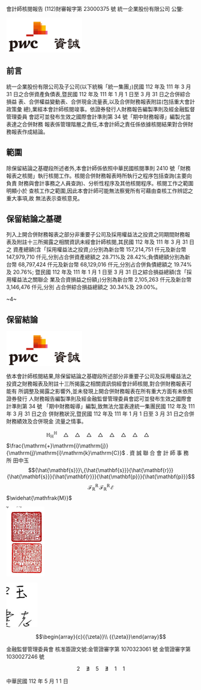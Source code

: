 會計師核閱報告
(112)財審報字第 23000375 號 統一企業股份有限公司 公鑒:

![0_image_0.png](0_image_0.png)

## 前言

統一企業股份有限公司及子公司(以下統稱「統一集團」)民國 112 年及 111 年 3 月 31 日之合併資產負債表,暨民國 112 年及 111 年 1 月 1 日至 3 月 31 日之合併綜合損益 表、合併權益變動表、合併現金流量表,以及合併財務報表附註(包括重大會計政策彙 總),業經本會計師核閱竣事。依證券發行人財務報告編製準則及經金融監督管理委員 會認可並發布生效之國際會計準則第 34 號「期中財務報導」編製允當表達之合併財務 報表係管理階層之責任,本會計師之責任係依據核閱結果對合併財務報表作成結論。

## 範圍

除保留結論之基礎段所述者外,本會計師係依照中華民國核閱準則 2410 號「財務 報表之核閱」執行核閱工作。核閱合併財務報表時所執行之程序包括查詢(主要向負責 財務與會計事務之人員查詢)、分析性程序及其他核閱程序。核閱工作之範圍明顯小於 查核工作之範圍,因此本會計師可能無法察覺所有可藉由查核工作辨認之重大事項,故 無法表示查核意見。

## 保留結論之基礎

列入上開合併財務報表之部分非重要子公司及採用權益法之投資之同期間財務報 表及附註十三所揭露之相關資訊未經會計師核閱,其民國 112 年及 111 年 3 月 31 日之 資產總額(含「採用權益法之投資」)分別為新台幣 157,214,751 仟元及新台幣 147,979,710 仟元,分別占合併資產總額之 28.71%及 28.42%;負債總額分別為新台幣 68,797,424 仟元及新台幣 68,129,016 仟元,分別占合併負債總額之 19.74%及 20.76%; 暨民國 112 年及 111 年 1 月 1 日至 3 月 31 日之綜合損益總額(含「採用權益法之關聯企 業及合資損益之份額」)分別為新台幣 2,105,263 仟元及新台幣 3,146,476 仟元,分別 占合併綜合損益總額之 30.34%及 29.00%。

~4~

## 保留結論 

![1_Image_0.Png](1_Image_0.Png)

依本會計師核閱結果,除保留結論之基礎段所述部分非重要子公司及採用權益法之 投資之財務報表及附註十三所揭露之相關資訊倘經會計師核閱,對合併財務報表可能有 所調整及揭露之影響外,並未發現上開合併財務報表在所有重大方面有未依照證券發行 人財務報告編製準則及經金融監督管理委員會認可並發布生效之國際會計準則第 34 號 「期中財務報導」編製,致無法允當表達統一集團民國 112 年及 111 年 3 月 31 日之合 併財務狀況,暨民國 112 年及 111 年 1 月 1 日至 3 月 31 日之合併財務績效及合併現金 流量之情事。

$$\mathbb{H}_{\mathbb{H}}^{\mathbb{H}}\quad\bigtriangleup\quad\bigtriangleup\quad\bigtriangleup\quad\bigtriangleup\quad\bigtriangleup\quad\bigtriangleup\quad\bigtriangleup\quad\bigtriangleup\quad$$
$\frac{\mathrm{+}\mathrm{i}\mathrm{j}}{\mathrm{j}\mathrm{i}\mathrm{k}\mathrm{C}}$ . 
資 誠 聯 合 會 計 師 事 務 所
田中玉
$${\hat{\mathbf{s}}}\,{\hat{\mathbf{s}}}{\hat{\mathbf{r}}}{\hat{\mathbf{s}}}{\hat{\mathbf{r}}}{\hat{\mathbf{p}}}{\hat{\mathbf{p}}}$$
$${\mathcal{F}}_{\mathbb{R}}^{\mathbb{R}}\,{\mathcal{F}}_{\mathbb{R}}^{\mathbb{R}}\,{\mathcal{E}}$$
$\widehat{\mathfrak{M}}$

![1_image_1.png](1_image_1.png)

![1_image_2.png](1_image_2.png)

$$\begin{array}{c}{{\zeta}}\\ {{\zeta}}\end{array}$$

金融監督管理委員會 核准簽證文號:金管證審字第 1070323061 號 金管證審字第 1030027246 號

$$2\quad\nexists\quad5\quad\nexists\quad1\quad1$$

中華民國 112 年 5 月 1 1 日